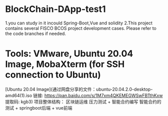 # BlockChain-DApp-test1
1.you can study in it incould Spring-Boot,Vue and solidity
2.This project contains several FISCO BCOS project development cases. Please refer to the code branches if needed.
# Tools: VMware, Ubuntu 20.04 Image, MobaXterm (for SSH connection to Ubuntu)
[Ubuntu 20.04 Image](通过网盘分享的文件：ubuntu-20.04.2.0-desktop-amd64(1).iso
链接: https://pan.baidu.com/s/1M7xm4QKEMEGWSwFBTthKxw 提取码: kgb3)
项目整体结构：
区块链运维 压力测试 + 智能合约编写 智能合约的测试 + springboot后端 + vue前端
